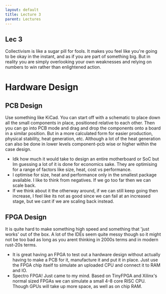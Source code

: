```yaml
---
layout: default
title: Lecture 3
parent: Lectures
---
```


## Lec 3

Collectivism is like a sugar pill for fools. It makes you feel like you're going to be okay in the instant, and as if you are part of something big. But in reality you are simply overlooking your own weaknesses and relying on numbers to win rather than enlightened action.

# Hardware Design

## PCB Design

Use something like KiCad. You can start off with a schematic to place down all the small components in place, positioned relative to each other. Then you can go into PCB mode and drag and drop the components onto a board in a similar position. But in a more calculated form for easier production, physical stability, heat generation, etc. Although a lot of the heat generation can also be done in lower levels component-pcb wise or higher within the case design.

- Idk how much it would take to design an entire motherboard or SoC but Im guessing a lot of it is done for economics sake. They are optimising for a range of factors like size, heat, cost vs performance.
- I optimise for size, heat and performance only in the smallest package available. I like to think from negatives. If we go too far then we can scale back.
- If we think about it the otherway around, if we can still keep going then increase, I feel like its not as good since we can fail at an increased stage, but we cant if we are scaling back instead.

## FPGA Design

It is quite hard to make something high speed and something that 'just works' out of the box. A lot of the IDEs seem quite messy though so it might not be too bad as long as you arent thinking in 2000s terms and in modern rust-20s terms.

- It is great having an FPGA to test out a hardware design without actually having to make a PCB for it, manufacture it and put it in place. Just use the FPGA chip itself to simulate an uploaded CPU and connect it to RAM and IO.
- Spectro FPGA! Just came to my mind. Based on TinyFPGA and Xilinx's normal sized FPGAs we can simulate a small 4-8 core RISC CPU. Though GPUs will take up more space, as well as on chip RAM.

